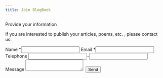 ```yaml
---
title: Join BlogBook 
---
```


<div class='form-style-2'>
    <div class='form-style-2-heading'>Provide your information</div>
    
<p>If you are interested to publish your articles, poems, etc. ,
please contact us:</p>
<form name='contact' netlify netlify-honeypot='bot-field' hidden>
      <input type='text' name='contactname' />
      <input type='email' name='email' />
      <input type='text' name='tel_no_1' />
      <input type='text' name='tel_no_2' />
      <textarea name='message'></textarea>
      <div data-netlify-recaptcha></div>
</form>

<form name='contact' method='POST'>
    <input type='hidden' name='form-name' value='contact' />
    <label ><span>Name <span class='required'>*</span></span><input type='text' class='input-field' name='contactname' id='contactname' value='' /></label>
    <label ><span>Email <span class='required'>*</span></span><input type='text' class='input-field' name='email' id='email'  /></label>
    <label><span>Telephone</span>
    <input type='text' class='tel-number-field' name='tel_no_1' maxlength='3'/>-<input type='text'
        class='tel-number-field2' name='tel_no_2' maxlength='7'/></label>     
    <label>
            <span>Message <span class='required'></span></span>
            <textarea name='message' id='message' class='textarea-field'></textarea></label>            
    <label><span>&nbsp;</span><button type='submit'>Send</button></label>
</form>
</div>

